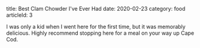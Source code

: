 title: Best Clam Chowder I've Ever Had
date: 2020-02-23
category: food
articleId: 3 

I was only a kid when I went here for the first time, but it was memorably delicious. Highly recommend stopping here for a meal on your way up Cape Cod.